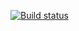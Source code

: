 [![Build status](https://ci.appveyor.com/api/projects/status/t5dxvfd5lb25bwo6?svg=true)](https://ci.appveyor.com/project/tatsuya/aes-sample)
